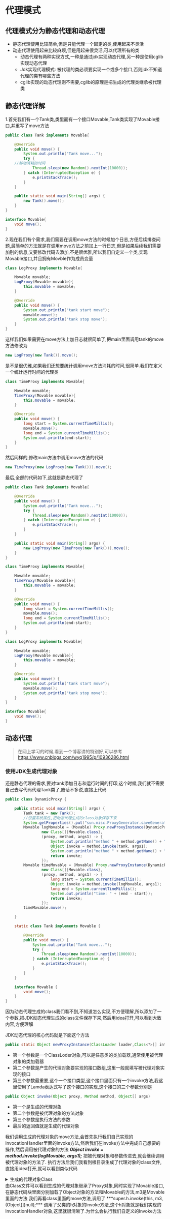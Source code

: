 # 代理模式

## 代理模式分为静态代理和动态代理
- 静态代理使用比较简单,但是只能代理一个固定的类,使用起来不灵活
- 动态代理使用起来比较麻烦,但是用起来很灵活,可以代理所有的类
  - 动态代理有两种实现方式,一种是通过jdk实现动态代理,另一种是使用cglib实现动态代理
  - Jdk实现代理模式: 被代理的类必须要实现一个或多个接口,否则jdk不知道代理的类有哪些方法
  - cglib实现的动态代理则不需要,cglib的原理是把生成的代理类继承被代理类
  
## 静态代理详解
1.首先我们有一个Tank类,类里面有一个接口Movable,Tank类实现了Movable接口,并重写了move方法
```java
public class Tank implements Movable{

	@Override
	public void move() {
		System.out.println("Tank move...");
		try {
    //移动消耗的时间
			Thread.sleep(new Random().nextInt(10000));
		} catch (InterruptedException e) {
			e.printStackTrace();
		}
	}

	public static void main(String[] args) {
		new Tank().move();
	}
}

interface Movable{
	void move();
}
```
2.现在我们有个需求,我们需要在调用move方法的时候加个日志,方便后续排查问题,最简单的方法就是在调用move方法之前加上一行日志,但是如果后续我们需要加别的信息,又要修改代码去添加,不是很优雅,所以我们自定义一个类,实现Movable接口,并且拥有Movble作为成员变量
```java
class LogProxy implements Movable{

	Movable movable;
	LogProxy(Movable movable){
		this.movable = movable;
	}

	@Override
	public void move() {
		System.out.println("tank start move");
		movable.move();
		System.out.println("tank stop move");
	}
}
```
这样我们如果需要在move方法上加日志就很简单了,把main里面调用tank的move方法修改为
```java
new LogProxy(new Tank()).move();
```
是不是很优雅,如果我们还想要统计调用move方法消耗的时间,很简单.我们在定义一个统计运行时间的代理类
```java
class TimeProxy implements Movable{

	Movable movable;
	TimeProxy(Movable movable){
		this.movable = movable;
	}

	@Override
	public void move() {
		long start = System.currentTimeMillis();
		movable.move();
		long end = System.currentTimeMillis();
		System.out.println(end-start);
	}
}
```
然后同样的,修改main方法中调用move方法的代码
```java
new TimeProxy(new LogProxy(new Tank())).move();
```
最后,全部的代码如下,这就是静态代理了
```java
public class Tank implements Movable{

	@Override
	public void move() {
		System.out.println("Tank move...");
		try {
			Thread.sleep(new Random().nextInt(10000));
		} catch (InterruptedException e) {
			e.printStackTrace();
		}
	}

	public static void main(String[] args) {
		new LogProxy(new TimeProxy(new Tank())).move();
	}
}

class TimeProxy implements Movable{

	Movable movable;
	TimeProxy(Movable movable){
		this.movable = movable;
	}

	@Override
	public void move() {
		long start = System.currentTimeMillis();
		movable.move();
		long end = System.currentTimeMillis();
		System.out.println(end-start);
	}
}

class LogProxy implements Movable{

	Movable movable;
	LogProxy(Movable movable){
		this.movable = movable;
	}

	@Override
	public void move() {
		System.out.println("tank start move");
		movable.move();
		System.out.println("tank stop move");
	}
}

interface Movable{
	void move();
}
```

## 动态代理
> 在网上学习的时候,看到一个博客讲的特别好,可以参考 https://www.cnblogs.com/wyq1995/p/10936286.html
### 使用JDK生成代理对象
还是静态代理的需求,要对tank添加日志和运行时间的打印,这个时候,我们就不需要自己去写代码代理Tank类了,废话不多说,直接上代码
```java
public class DynamicProxy {

	public static void main(String[] args) {
		Tank tank = new Tank();
		//设置系统属性,把动态代理生成的class对象保存下来
		System.getProperties().put("sun.misc.ProxyGenerator.saveGeneratedFiles", "true");
		Movable logMovable = (Movable) Proxy.newProxyInstance(DynamicProxy.class.getClassLoader(),
				new Class[]{Movable.class},
				(proxy, method, args1) -> {
					System.out.println("method " + method.getName() + " start..");
					Object invoke = method.invoke(tank, args1);
					System.out.println("method " + method.getName() + " stop..");
					return invoke;
				});
		Movable timeMovable = (Movable) Proxy.newProxyInstance(DynamicProxy.class.getClassLoader(),
				new Class[]{Movable.class},
				(proxy, method, args1) -> {
					long start = System.currentTimeMillis();
					Object invoke = method.invoke(logMovable, args1);
					long end = System.currentTimeMillis();
					System.out.println("time: " + (end - start));
					return invoke;
				});
		timeMovable.move();

	}

	static class Tank implements Movable {

		@Override
		public void move() {
			System.out.println("Tank move...");
			try {
				Thread.sleep(new Random().nextInt(10000));
			} catch (InterruptedException e) {
				e.printStackTrace();
			}
		}
	}

	interface Movable {
		void move();
	}
}
```
因为动态代理生成的class我们看不到,不知道怎么实现,不方便理解,所以添加了一个参数,把JDK动态代理生成的class文件保存下来,然后用idea打开,可以看到大致内容,方便理解

JDK动态代理的核心代码就是下面这个方法
```java
public static Object newProxyInstance(ClassLoader loader,Class<?>[] interfaces,InvocationHandler h)
```
- 第一个参数是一个ClassLoder对象,可以是任意类的类加载器,通常使用被代理对象的类加载器
- 第二个参数是产生的代理对象要实现的接口数组,这里一般就填写被代理对象实现的接口
- 第三个参数最重要,这个一个接口类型,这个接口里面只有一个invoke方法,我这里使用了Lamda表达式写了这个接口的实现,这个接口的三个参数分别是
```java
public Object invoke(Object proxy, Method method, Object[] args)
```
  - 第一个是生成的代理对象
  - 第二个参数是被代理对象的方法对象
  - 第三个参数是执行方法的参数
- 最后的返回值就是生成的代理对象

我们调用生成的代理对象的move方法,会首先执行我们自己实现的InvocationHandler里面的invoke方法,然后我们在invoke方法中完成自己想要的操作,然后调用被代理对象的方法 ***Object invoke = method.invoke(logMovable, args1);*** 把被代理对象和参数传进去,就会继续调用被代理对象的方法了.
执行方法后我们我看到根目录生成了代理对象的class文件,直接用idea打开,就可以看到类似代码
<details>
<summary>生成的代理对象Class</summary>

```java
 final class $Proxy0 extends Proxy implements Movable {
    private static Method m1;
    private static Method m3;
    private static Method m2;
    private static Method m0;

    public $Proxy0(InvocationHandler var1) throws  {
        super(var1);
    }

    public final boolean equals(Object var1) throws  {
        try {
            return (Boolean)super.h.invoke(this, m1, new Object[]{var1});
        } catch (RuntimeException | Error var3) {
            throw var3;
        } catch (Throwable var4) {
            throw new UndeclaredThrowableException(var4);
        }
    }

    public final void move() throws  {
        try {
            super.h.invoke(this, m3, (Object[])null);
        } catch (RuntimeException | Error var2) {
            throw var2;
        } catch (Throwable var3) {
            throw new UndeclaredThrowableException(var3);
        }
    }

    public final String toString() throws  {
        try {
            return (String)super.h.invoke(this, m2, (Object[])null);
        } catch (RuntimeException | Error var2) {
            throw var2;
        } catch (Throwable var3) {
            throw new UndeclaredThrowableException(var3);
        }
    }

    public final int hashCode() throws  {
        try {
            return (Integer)super.h.invoke(this, m0, (Object[])null);
        } catch (RuntimeException | Error var2) {
            throw var2;
        } catch (Throwable var3) {
            throw new UndeclaredThrowableException(var3);
        }
    }

    static {
        try {
            m1 = Class.forName("java.lang.Object").getMethod("equals", Class.forName("java.lang.Object"));
            m3 = Class.forName("com.test.proxy.DynamicProxy$Movable").getMethod("move");
            m2 = Class.forName("java.lang.Object").getMethod("toString");
            m0 = Class.forName("java.lang.Object").getMethod("hashCode");
        } catch (NoSuchMethodException var2) {
            throw new NoSuchMethodError(var2.getMessage());
        } catch (ClassNotFoundException var3) {
            throw new NoClassDefFoundError(var3.getMessage());
        }
    }
}
```
</details>
由Class文件可以看到生成的代理对象继承了Proxy对象,同时实现了Movable接口,在静态代码块里面分别加载了Object对象的方法和Movable的方法,m3是Movable里面的方法
我们再看class里面的move方法,调用了 ***super.h.invoke(this, m3, (Object[])null);*** 调用了父类的h对象的Invoke方法,这个h对象就是我们实现的InvocationHandler对象,这里就很清晰了.为什么会执行我们自定义的Invoke方法

